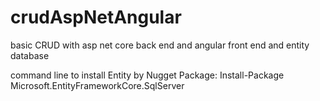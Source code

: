 # crudAspNetAngular
basic CRUD with asp net core back end and angular front end and entity database

command line to install Entity by Nugget Package:
Install-Package Microsoft.EntityFrameworkCore.SqlServer

